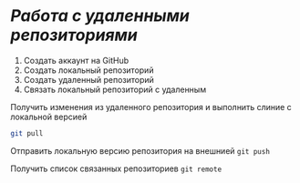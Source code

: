 # ***Работа с удаленными репозиториями***

1. Создать аккаунт на GitHub
1. Создать локальный репозиторий
3. Создать удаленный репозиторий
4. Связать локальный репозиторий с удаленным

Получить изменения из удаленного репозитория и выполнить слиние с локальной версией
```bash
git pull
```

Отправить локальную версию репозитория на внешнией `git push`

Получить список связанных репозиториев `git remote`

